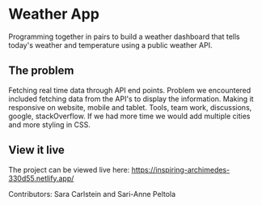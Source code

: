 # Weather App

Programming together in pairs to build a weather dashboard that tells today's weather and temperature using a public weather API.

## The problem

Fetching real time data through API end points. Problem we encountered included fetching data from the API's to display the information. Making it responsive on website, mobile and tablet. Tools, team work, discussions, google, stackOverflow. If we had more time we would add multiple cities and more styling in CSS. 

## View it live

The project can be viewed live here: https://inspiring-archimedes-330d55.netlify.app/

Contributors: Sara Carlstein and Sari-Anne Peltola